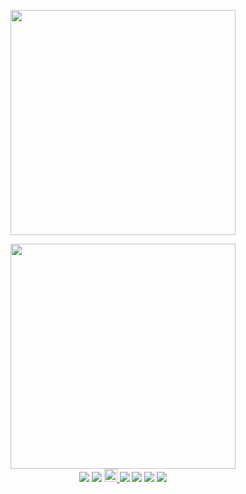 <p align="center">
	<a href="http://algorithm.show/"><img src="https://yubuntu0109.github.io/2020/06/21/image-repo/leetcode-googtech-logo.PNG" width="360"></a>

<p align="center">
    <img src="https://yubuntu0109.github.io/2020/06/21/image-repo/wechat-GoogTech.png" width="360">
    </br>
    <img src="https://img.shields.io/github/commit-activity/m/YUbuntu0109/leetcode-googtech?color=ff69b4"></img>
    <img src="https://img.shields.io/github/license/YUbuntu0109/leetcode-googtech.svg"></img>
    <a rel="license" href="http://creativecommons.org/licenses/by-nc-sa/4.0/">
        <img alt="知识共享许可协议" style="border-width:0" height="21" src="https://i.creativecommons.org/l/by-nc-sa/4.0/88x31.png"/>
    </a>
    <img src="https://img.shields.io/github/repo-size/YUbuntu0109/leetcode-googtech"></img>
    <img src="https://img.shields.io/github/stars/YUbuntu0109/leetcode-googtech.svg"></img>
    <img src="https://img.shields.io/github/forks/YUbuntu0109/leetcode-googtech.svg"></img>
    <img src="https://img.shields.io/github/watchers/YUbuntu0109/leetcode-googtech.svg"></img>
</p>

<!-- 记得设计贡献方案后修改 href -->
<!--
<p align="center">
    <a href="https://ishacker.net/about/">✋ Hey bro let's make the algorithm to understand easily</a>
</p>
-->

